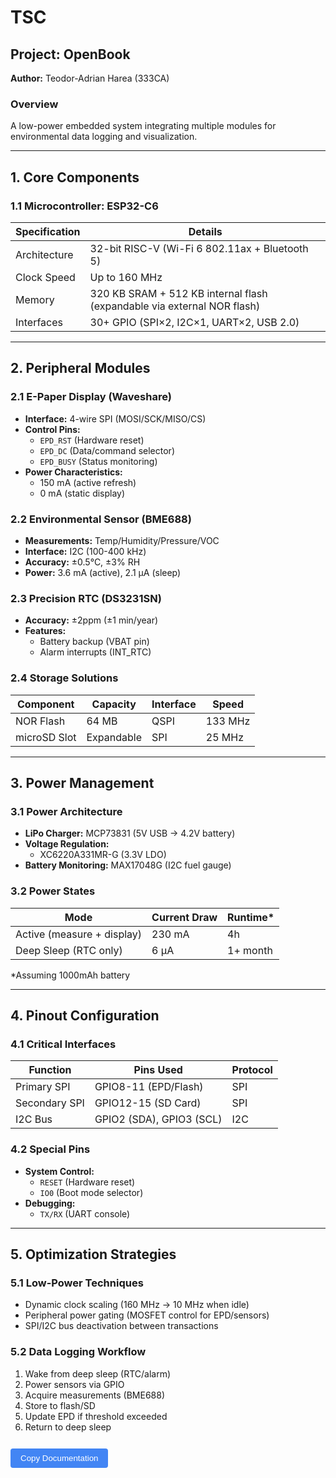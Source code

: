 # TSC
## Project: OpenBook  
**Author:** Teodor-Adrian Harea (333CA)  

### Overview  
A low-power embedded system integrating multiple modules for environmental data logging and visualization.  

---

## 1. Core Components  

### 1.1 Microcontroller: ESP32-C6  
| Specification          | Details                                                                 |
|------------------------|-------------------------------------------------------------------------|
| Architecture           | 32-bit RISC-V (Wi-Fi 6 802.11ax + Bluetooth 5)                         |
| Clock Speed            | Up to 160 MHz                                                          |
| Memory                 | 320 KB SRAM + 512 KB internal flash (expandable via external NOR flash)|
| Interfaces             | 30+ GPIO (SPI×2, I2C×1, UART×2, USB 2.0)                              |

---

## 2. Peripheral Modules  

### 2.1 E-Paper Display (Waveshare)  
- **Interface:** 4-wire SPI (MOSI/SCK/MISO/CS)  
- **Control Pins:**  
  - `EPD_RST` (Hardware reset)  
  - `EPD_DC` (Data/command selector)  
  - `EPD_BUSY` (Status monitoring)  
- **Power Characteristics:**  
  - 150 mA (active refresh)  
  - 0 mA (static display)  

### 2.2 Environmental Sensor (BME688)  
- **Measurements:** Temp/Humidity/Pressure/VOC  
- **Interface:** I2C (100-400 kHz)  
- **Accuracy:** ±0.5°C, ±3% RH  
- **Power:** 3.6 mA (active), 2.1 µA (sleep)  

### 2.3 Precision RTC (DS3231SN)  
- **Accuracy:** ±2ppm (±1 min/year)  
- **Features:**  
  - Battery backup (VBAT pin)  
  - Alarm interrupts (INT_RTC)  

### 2.4 Storage Solutions  
| Component       | Capacity | Interface | Speed           |
|-----------------|----------|-----------|-----------------|
| NOR Flash       | 64 MB    | QSPI      | 133 MHz         |
| microSD Slot    | Expandable | SPI      | 25 MHz          |

---

## 3. Power Management  

### 3.1 Power Architecture  
- **LiPo Charger:** MCP73831 (5V USB → 4.2V battery)  
- **Voltage Regulation:**  
  - XC6220A331MR-G (3.3V LDO)  
- **Battery Monitoring:** MAX17048G (I2C fuel gauge)  

### 3.2 Power States  
| Mode              | Current Draw | Runtime* |
|-------------------|--------------|----------|
| Active (measure + display) | 230 mA | 4h       |
| Deep Sleep (RTC only)      | 6 µA   | 1+ month |

*Assuming 1000mAh battery

---

## 4. Pinout Configuration  

### 4.1 Critical Interfaces  
| Function       | Pins Used               | Protocol |
|----------------|-------------------------|----------|
| Primary SPI    | GPIO8-11 (EPD/Flash)    | SPI      |
| Secondary SPI  | GPIO12-15 (SD Card)     | SPI      |
| I2C Bus        | GPIO2 (SDA), GPIO3 (SCL)| I2C      |

### 4.2 Special Pins  
- **System Control:**  
  - `RESET` (Hardware reset)  
  - `IO0` (Boot mode selector)  
- **Debugging:**  
  - `TX/RX` (UART console)  

---

## 5. Optimization Strategies  

### 5.1 Low-Power Techniques  
- Dynamic clock scaling (160 MHz → 10 MHz when idle)  
- Peripheral power gating (MOSFET control for EPD/sensors)  
- SPI/I2C bus deactivation between transactions  

### 5.2 Data Logging Workflow  
1. Wake from deep sleep (RTC/alarm)  
2. Power sensors via GPIO  
3. Acquire measurements (BME688)  
4. Store to flash/SD  
5. Update EPD if threshold exceeded  
6. Return to deep sleep  

<button onclick="navigator.clipboard.writeText(document.querySelector('pre').textContent)">Copy Documentation</button>

<style>
pre {
  background: #f1f3f4;
  padding: 16px;
  border-radius: 8px;
  border-left: 4px solid #4285F4;
  font-family: 'Roboto Mono', monospace;
}
button {
  background: #4285F4;
  color: white;
  border: none;
  padding: 8px 16px;
  border-radius: 4px;
  margin-top: 12px;
  cursor: pointer;
  transition: all 0.3s;
}
button:hover {
  background: #3367D6;
  box-shadow: 0 2px 6px rgba(0,0,0,0.2);
}
</style>
